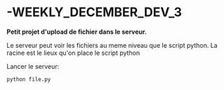 # -WEEKLY_DECEMBER_DEV_3

**Petit projet d'upload de fichier dans le serveur.**

Le serveur peut voir les fichiers au meme niveau que le script python. La racine est le lieux qu'on place le script python

Lancer le serveur:
```shell
python file.py
```
